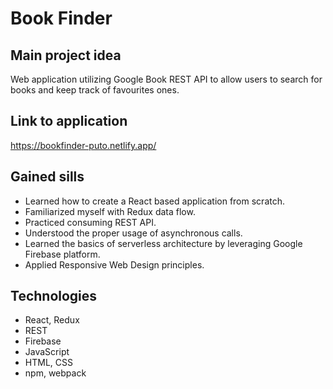 # Book Finder

## Main project idea

Web application utilizing Google Book REST API to allow users to search for books and keep track of favourites ones. 

## Link to application

https://bookfinder-puto.netlify.app/

## Gained sills
* Learned how to create a React based application from scratch.
* Familiarized myself with Redux data flow.
* Practiced consuming REST API.
* Understood the proper usage of asynchronous calls.
* Learned the basics of serverless architecture by leveraging Google Firebase platform.
* Applied Responsive Web Design principles. 

## Technologies
* React, Redux
* REST
* Firebase
* JavaScript
* HTML, CSS
* npm, webpack
